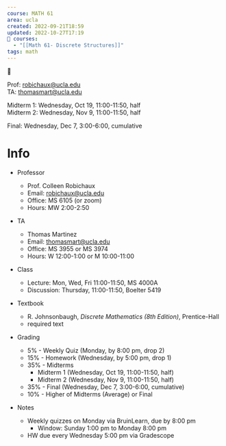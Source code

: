 ```yaml
---
course: MATH 61
area: ucla
created: 2022-09-21T18:59
updated: 2022-10-27T17:19
📕 courses:
  - "[[Math 61- Discrete Structures]]"
tags: math
---
```

📌

Prof: robichaux@ucla.edu  
TA: thomasmart@ucla.edu  
  
Midterm 1: Wednesday, Oct 19, 11:00-11:50, half  
Midterm 2: Wednesday, Nov 9, 11:00-11:50, half  
  
Final: Wednesday, Dec 7, 3:00-6:00, cumulative

# Info

- Professor
    - Prof. Colleen Robichaux
    - Email: robichaux@ucla.edu
    - Office: MS 6105 (or zoom)
    - Hours: MW 2:00-2:50
- TA
    - Thomas Martinez
    - Email: thomasmart@ucla.edu
    - Office: MS 3955 or MS 3974
    - Hours: W 12:00-1:00 or M 10:00-11:00
- Class
    - Lecture: Mon, Wed, Fri 11:00-11:50, MS 4000A
    - Discussion: Thursday, 11:00-11:50, Boelter 5419
- Textbook
    - R. Johnsonbaugh, _Discrete Mathematics (8th Edition)_, Prentice-Hall
    - required text
- Grading
    - 5% - Weekly Quiz (Monday, by 8:00 pm, drop 2)
    - 15% - Homework (Wednesday, by 5:00 pm, drop 1)
    - 35% - Midterms
        - Midterm 1 (Wednesday, Oct 19, 11:00-11:50, half)
        - Midterm 2 (Wednesday, Nov 9, 11:00-11:50, half)
    - 35% - Final (Wednesday, Dec 7, 3:00-6:00, cumulative)
    - 10% - Higher of Midterms (Average) or Final
- Notes
    
    - Weekly quizzes on Monday via BruinLearn, due by 8:00 pm
        - Window: Sunday 1:00 pm to Monday 8:00 pm
    - HW due every Wednesday 5:00 pm via Gradescope
